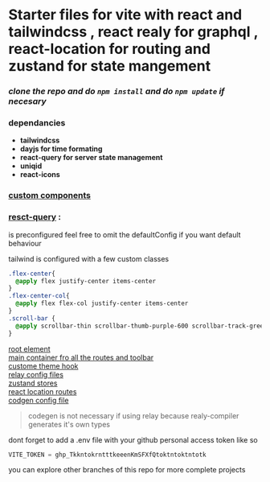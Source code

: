 <script src="https://cdn.tailwindcss.com"></script>
# Starter files for vite with react and tailwindcss , react realy for graphql , react-location for routing and zustand for state mangement  

### *clone the repo and do `npm install` and do `npm update` if necesary*


### dependancies 
- **tailwindcss**
- **dayjs for time formating**
- **react-query for server state management**
- **uniqid**
- **react-icons**


### [custom components](src\components\Shared)

### [resct-query](src\main.tsx) :
is preconfigured feel free to omit the defaultConfig if you want default behaviour

tailwind is configured with a few custom classes
```css
.flex-center{
  @apply flex justify-center items-center
}
.flex-center-col{
  @apply flex flex-col justify-center items-center
}
.scroll-bar {
  @apply scrollbar-thin scrollbar-thumb-purple-600 scrollbar-track-green-500;
}

```

[root element](src\main.tsx)<br>
[main container fro all the routes and toolbar](src\App.tsx)<br>
[custome theme hook](src\utils\useTheme.ts)<br>
[relay config files](src\relay)<br>
[zustand stores](src\store.ts)<br>
[react location routes](src\routes.tsx)<br>
[codgen config file](codegen.yml)
> codegen is not necessary if using relay because realy-compiler generates it's own types


dont forget to add a .env file with your github personal access token like so

```ts
VITE_TOKEN = ghp_TkkntokrntttkeeenKmSFXfQtoktntoktntotk
```

you can explore other branches of this repo for more complete projects 
